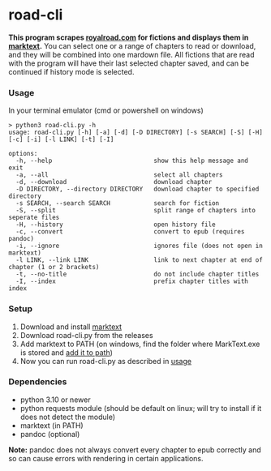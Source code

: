 # road-cli

**This program scrapes [royalroad.com](https://royalroad.com) for fictions and displays them in [marktext](https://github.com/marktext/marktext).**
You can select one or a range of chapters to read or download, and they will be combined into one mardown file. All fictions that are read with the program will have their last selected chapter saved, and can be continued if history mode is selected.

### Usage

In your terminal emulator (cmd or powershell on windows)

```
> python3 road-cli.py -h
usage: road-cli.py [-h] [-a] [-d] [-D DIRECTORY] [-s SEARCH] [-S] [-H] [-c] [-i] [-l LINK] [-t] [-I]

options:
  -h, --help                            show this help message and exit
  -a, --all                             select all chapters
  -d, --download                        download chapter
  -D DIRECTORY, --directory DIRECTORY   download chapter to specified directory
  -s SEARCH, --search SEARCH            search for fiction
  -S, --split                           split range of chapters into seperate files
  -H, --history                         open history file
  -c, --convert                         convert to epub (requires pandoc)
  -i, --ignore                          ignores file (does not open in marktext)
  -l LINK, --link LINK                  link to next chapter at end of chapter (1 or 2 brackets)
  -t, --no-title                        do not include chapter titles
  -I, --index                           prefix chapter titles with index
```

### Setup

1. Download and install [marktext](https://github.com/marktext/marktext/releases)
2. Download road-cli.py from the releases
3. Add marktext to PATH (on windows, find the folder where MarkText.exe is stored and [add it to path](https://www.computerhope.com/issues/ch000549.htm))
4. Now you can run road-cli.py as described in [usage](#Usage)

### Dependencies

- python 3.10 or newer
- python requests module (should be default on linux; will try to install if it does not detect the module)
- marktext (in PATH)
- pandoc (optional)

**Note:** pandoc does not always convert every chapter to epub correctly and so can cause errors with rendering in certain applications. 
